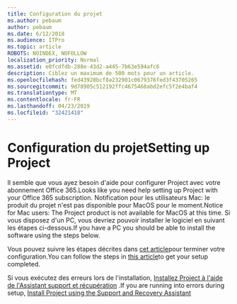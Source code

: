 ```yaml
---
title: Configuration du projet
ms.author: pebaum
author: pebaum
ms.date: 6/12/2018
ms.audience: ITPro
ms.topic: article
ROBOTS: NOINDEX, NOFOLLOW
localization_priority: Normal
ms.assetid: e0fcdfdb-288e-43d2-a445-7b63e594afc6
description: Ciblez un maximum de 500 mots pour un article.
ms.openlocfilehash: fed43928bcf8a232901c0679376fed3f43705265
ms.sourcegitcommit: 9d78905c512192ffc4675468abd2efc5f2e4baf4
ms.translationtype: MT
ms.contentlocale: fr-FR
ms.lasthandoff: 04/23/2019
ms.locfileid: "32421418"
---
```

# <a name="setting-up-project"></a><span data-ttu-id="61c37-103">Configuration du projet</span><span class="sxs-lookup"><span data-stu-id="61c37-103">Setting up Project</span></span>

<span data-ttu-id="61c37-104">Il semble que vous ayez besoin d'aide pour configurer Project avec votre abonnement Office 365.</span><span class="sxs-lookup"><span data-stu-id="61c37-104">Looks like you need help setting up Project with your Office 365 subscription.</span></span>
<span data-ttu-id="61c37-105">Notification pour les utilisateurs Mac: le produit du projet n'est pas disponible pour MacOS pour le moment.</span><span class="sxs-lookup"><span data-stu-id="61c37-105">Notice for Mac users: The Project product is not available for MacOS at this time.</span></span> <span data-ttu-id="61c37-106">Si vous disposez d'un PC, vous devriez pouvoir installer le logiciel en suivant les étapes ci-dessous.</span><span class="sxs-lookup"><span data-stu-id="61c37-106">If you have a PC you should be able to install the software using the steps below.</span></span>
  
<span data-ttu-id="61c37-107">Vous pouvez suivre les étapes décrites dans [cet article](https://support.office.com/article/7059249b-d9fe-4d61-ab96-5c5bf435f281.aspx)pour terminer votre configuration.</span><span class="sxs-lookup"><span data-stu-id="61c37-107">You can follow the steps in [this article](https://support.office.com/article/7059249b-d9fe-4d61-ab96-5c5bf435f281.aspx)to get your setup completed.</span></span>
  
<span data-ttu-id="61c37-108">Si vous exécutez des erreurs lors de l'installation, [Installez Project à l'aide de l'Assistant support et récupération](https://aka.ms/SaRA-ProjectSetupScenario) .</span><span class="sxs-lookup"><span data-stu-id="61c37-108">If you are running into errors during setup, [Install Project using the Support and Recovery Assistant](https://aka.ms/SaRA-ProjectSetupScenario)</span></span>
